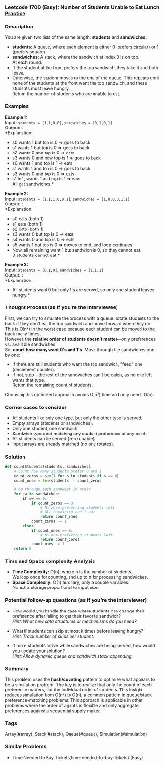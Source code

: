 ### Leetcode 1700 (Easy): Number of Students Unable to Eat Lunch [Practice](https://leetcode.com/problems/number-of-students-unable-to-eat-lunch)

### Description  
You are given two lists of the same length: **students** and **sandwiches**.  
- **students**: A queue, where each element is either 0 (prefers circular) or 1 (prefers square).  
- **sandwiches**: A stack, where the sandwich at index 0 is on top.  
At each round:  
- If the student at the front prefers the top sandwich, they take it and both leave.
- Otherwise, the student moves to the end of the queue.
This repeats until none of the students at the front want the top sandwich, and those students must leave hungry.  
Return the number of students who are unable to eat.

### Examples  

**Example 1:**  
Input: `students = [1,1,0,0]`, `sandwiches = [0,1,0,1]`  
Output: `0`  
*Explanation:  
- s0 wants 1 but top is 0 ⇒ goes to back  
- s1 wants 1 but top is 0 ⇒ goes to back  
- s2 wants 0 and top is 0 ⇒ eats  
- s3 wants 0 and new top is 1 ⇒ goes to back  
- s0 wants 1 and top is 1 ⇒ eats  
- s1 wants 1 and top is 0 ⇒ goes to back  
- s3 wants 0 and top is 0 ⇒ eats  
- s1 left, wants 1 and top is 1 ⇒ eats  
All get sandwiches.*

**Example 2:**  
Input: `students = [1,1,1,0,0,1]`, `sandwiches = [1,0,0,0,1,1]`  
Output: `3`  
*Explanation:  
- s0 eats (both 1)  
- s1 eats (both 1)  
- s2 eats (both 1)  
- s3 wants 0 but top is 0 ⇒ eats  
- s4 wants 0 and top is 0 ⇒ eats  
- s5 wants 1 but top is 0 ⇒ moves to end, and loop continues  
- Now, all remaining want 1 but sandwich is 0, so they cannot eat.  
3 students cannot eat.*

**Example 3:**  
Input: `students = [0,1,0]`, `sandwiches = [1,1,1]`  
Output: `2`  
*Explanation:  
- All students want 0 but only 1's are served, so only one student leaves hungry.*

### Thought Process (as if you’re the interviewee)  
First, we can try to simulate the process with a queue: rotate students to the back if they don’t eat the top sandwich and move forward when they do. This is O(n²) in the worst case because each student can be moved to the back many times.  
However, the **relative order of students doesn’t matter**—only preferences vs. available sandwiches.  
So, **count how many want 0's and 1's**. Move through the sandwiches one by one:  
- If there are still students who want the top sandwich, "feed" one (decrement counter).
- If not, stop—the rest of the sandwiches can’t be eaten, as no one left wants that type.  
Return the remaining count of students.

Choosing this optimized approach avoids O(n²) time and only needs O(n).

### Corner cases to consider  
- All students like only one type, but only the other type is served.
- Empty arrays (students or sandwiches).
- Only one student, one sandwich.
- Sandwich types not matching any student preference at any point.
- All students can be served (zero unable).
- Input arrays are already matched (no one rotates).

### Solution

```python
def countStudents(students, sandwiches):
    # Count how many students prefer 0 and 1
    count_zeros = sum(1 for s in students if s == 0)
    count_ones = len(students) - count_zeros

    # Go through each sandwich in order
    for sw in sandwiches:
        if sw == 0:
            if count_zeros == 0:
                # No zero-preferring students left
                # All remaining can't eat
                return count_ones
            count_zeros -= 1
        else:
            if count_ones == 0:
                # No one-preferring students left
                return count_zeros
            count_ones -= 1
    return 0
```

### Time and Space complexity Analysis  

- **Time Complexity:** O(n), where n is the number of students.  
  We loop once for counting, and up to n for processing sandwiches.
- **Space Complexity:** O(1) auxiliary, only a couple variables.  
  No extra storage proportional to input size.

### Potential follow-up questions (as if you’re the interviewer)  

- How would you handle the case where students can change their preference after failing to get their favorite sandwich?  
  *Hint: What new data structures or mechanisms do you need?*

- What if students can skip at most k times before leaving hungry?  
  *Hint: Track number of skips per student.*

- If more students arrive while sandwiches are being served, how would you update your solution?  
  *Hint: Allow dynamic queue and sandwich stack appending.*

### Summary
This problem uses the **hash/counting** pattern to optimize what appears to be a simulation problem. The key is to realize that only the count of each preference matters, not the individual order of students. This insight reduces simulation from O(n²) to O(n), a common pattern in queue/stack preference-matching problems. This approach is applicable in other problems where the order of agents is flexible and only aggregate preferences against a sequential supply matter.

### Tags
Array(#array), Stack(#stack), Queue(#queue), Simulation(#simulation)

### Similar Problems
- Time Needed to Buy Tickets(time-needed-to-buy-tickets) (Easy)